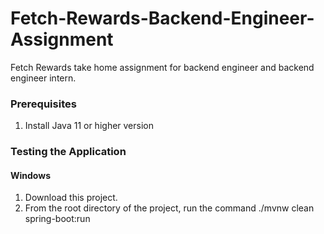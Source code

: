 # Fetch-Rewards-Backend-Engineer-Assignment
Fetch Rewards take home assignment for backend engineer and backend engineer intern.


### Prerequisites
1. Install Java 11 or higher version

### Testing the Application

#### Windows
1. Download this project.
2. From the root directory of the project, run the command
    ./mvnw clean spring-boot:run
